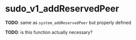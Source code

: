 # sudo_v1_addReservedPeer

**TODO**: same as `system_addReservedPeer` but properly defined

**TODO**: is this function actually necessary?
